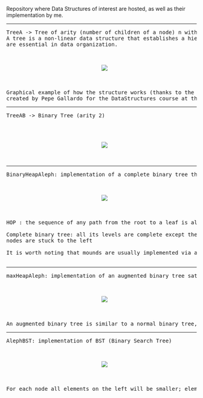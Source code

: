 Repository where Data Structures of interest are hosted, as well as their implementation by me.

-------------------------------------------------------------------------------------------------------------------------

<pre>
TreeA -> Tree of arity (number of children of a node) n without any restriction. 
A tree is a non-linear data structure that establishes a hierarchical relationship between its objects; 
are essential in data organization.

<p align="center">
  <img src="https://user-images.githubusercontent.com/91496152/152160292-4db9db7d-ba28-4b70-9125-d9cd003f190f.png" />
</p>

Graphical example of how the structure works (thanks to the class "DrawTree.hs",
created by Pepe Gallardo for the DataStructures course at the University of Málaga)
</pre>

-------------------------------------------------------------------------------------------------------------------------

<pre>
TreeAB -> Binary Tree (arity 2)


<p align="center">
  <img src="https://user-images.githubusercontent.com/91496152/152164088-18a47abc-d92c-4b69-8d08-e778a8e935c7.svg" />
</p>
</pre>

-------------------------------------------------------------------------------------------------------------------------

<pre>
BinaryHeapAleph: implementation of a complete binary tree that satisfies the HOP property.

<p align="center">
  <img src="https://user-images.githubusercontent.com/91496152/152165042-6bac903c-e166-4652-a53c-c545d0cdfd0c.svg" />
</p>

HOP : the sequence of any path from the root to a leaf is always ascending.

Complete binary tree: all its levels are complete except the last one, in which all nodes are stuck to the left. 
nodes are stuck to the left

It is worth noting that mounds are usually implemented via augmented binary trees; in this case it is implemented via a non-augmented binary tree. 

</pre>

-------------------------------------------------------------------------------------------------------------------------

<pre>
maxHeapAleph: implementation of an augmented binary tree satisfying the HOP property

<p align="center">
  <img src="https://user-images.githubusercontent.com/91496152/152341904-73af841b-d892-4f9d-9e40-1941351c4ea7.svg" />
</p>

An augmented binary tree is similar to a normal binary tree, except that its weight is also stored in each node.
</pre>

-------------------------------------------------------------------------------------------------------------------------

<pre>
AlephBST: implementation of BST (Binary Search Tree)

<p align="center">
  <img src="https://user-images.githubusercontent.com/91496152/152518468-dac91de0-d5d3-4692-bbcb-9eb06509e776.svg" />
</p>

For each node all elements on the left will be smaller; elements on the right will be larger.

</pre>


